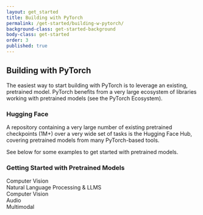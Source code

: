 ```yaml
---
layout: get_started
title: Building with PyTorch
permalink: /get-started/building-w-pytorch/
background-class: get-started-background
body-class: get-started
order: 3
published: true
---
```


## Building with PyTorch

The easiest way to start building with PyTorch is to leverage an existing, pretrained model. PyTorch benefits from a very large ecosystem of libraries working with pretrained models (see the PyTorch Ecosystem).

### Hugging Face

A repository containing a very large number of existing pretrained checkpoints (1M+) over a very wide set of tasks is the Hugging Face Hub, covering pretrained models from many PyTorch-based tools.

See below for some examples to get started with pretrained models.

### Getting Started with Pretrained Models

Computer Vision  
Natural Language Processing & LLMS  
Computer Vision  
Audio  
Multimodal  

<script page-id="building-w-pytorch" src="{{ site.baseurl }}/assets/menu-tab-selection.js"></script>
<script src="{{ site.baseurl }}/assets/get-started-sidebar.js"></script>

